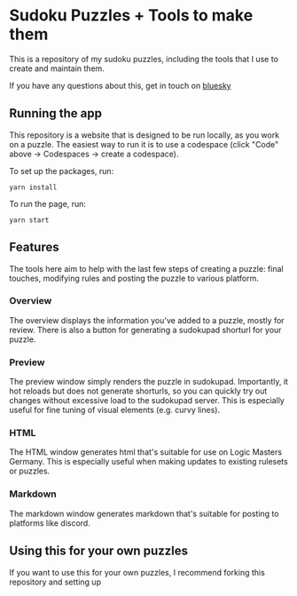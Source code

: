 # Sudoku Puzzles + Tools to make them

This is a repository of my sudoku puzzles, including the tools that I use to create and maintain them.

If you have any questions about this, get in touch on [bluesky](https://bsky.app/profile/pdyxs.bsky.social)

## Running the app

This repository is a website that is designed to be run locally, as you work on a puzzle. The easiest way to run it is to use a codespace (click "Code" above -> Codespaces -> create a codespace).

To set up the packages, run:
```
yarn install
```

To run the page, run:
```
yarn start
```

## Features

The tools here aim to help with the last few steps of creating a puzzle: final touches, modifying rules and posting the puzzle to various platform.

### Overview

The overview displays the information you've added to a puzzle, mostly for review. There is also a button for generating a sudokupad shorturl for your puzzle.

### Preview

The preview window simply renders the puzzle in sudokupad. Importantly, it hot reloads but does not generate shorturls, so you can quickly try out changes without excessive load to the sudokupad server. This is especially useful for fine tuning of visual elements (e.g. curvy lines).

### HTML

The HTML window generates html that's suitable for use on Logic Masters Germany. This is especially useful when making updates to existing rulesets or puzzles.

### Markdown

The markdown window generates markdown that's suitable for posting to platforms like discord.

## Using this for your own puzzles

If you want to use this for your own puzzles, I recommend forking this repository and setting up 